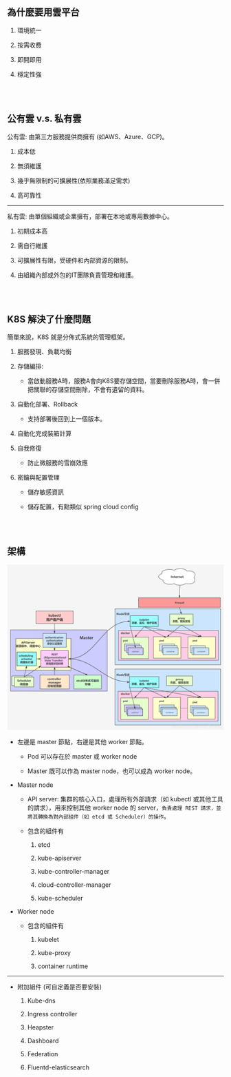 ## 為什麼要用雲平台

1. 環境統一

2. 按需收費

3. 即開即用

4. 穩定性強

<br/>

<br/>

## 公有雲 v.s. 私有雲

公有雲: 由第三方服務提供商擁有 (如AWS、Azure、GCP)。

1. 成本低

2. 無須維護

3. 幾乎無限制的可擴展性(依照業務滿足需求)

4. 高可靠性

---

私有雲: 由單個組織或企業擁有，部署在本地或專用數據中心。

1. 初期成本高

2. 需自行維護

3. 可擴展性有限，受硬件和內部資源的限制。

4. 由組織內部或外包的IT團隊負責管理和維護。

<br/>

<br/>

## K8S 解決了什麼問題

簡單來說，K8S 就是分佈式系統的管理框架。

1. 服務發現、負載均衡

2. 存儲編排: 

    - 當啟動服務A時，服務A會向K8S要存儲空間，當要刪除服務A時，會一併把關聯的存儲空間刪除，不會有遺留的資料。

3. 自動化部署、Rollback

    - 支持部署後回到上一個版本。

4. 自動化完成裝箱計算

5. 自我修復

    - 防止微服務的雪崩效應

6. 密鑰與配置管理

    - 儲存敏感資訊

    - 儲存配置，有點類似 spring cloud config

<br/>

<br/>

## 架構

<img src='../_image/2233058-20210805105202343-1017707449.png'>


<br/>

* 左邊是 master 節點，右邊是其他 worker 節點。

    * Pod 可以存在於 master 或 worker node
    
    * Master 既可以作為 master node，也可以成為 worker node。

* Master node

    * API server: 集群的核心入口，處理所有外部請求（如 kubectl 或其他工具的請求），用來控制其他 worker node 的 server，`負責處理 REST 請求，並將其轉換為對內部組件（如 etcd 或 Scheduler）的操作`。

    * 包含的組件有

        1. etcd

        2. kube-apiserver

        3. kube-controller-manager

        4. cloud-controller-manager

        5. kube-scheduler

* Worker node

    * 包含的組件有

        1. kubelet

        2. kube-proxy

        3. container runtime


--- 

* 附加組件 (可自定義是否要安裝)

    1. Kube-dns

    2. Ingress controller

    3. Heapster

    4. Dashboard

    5. Federation

    6. Fluentd-elasticsearch

<br/>

<br/>